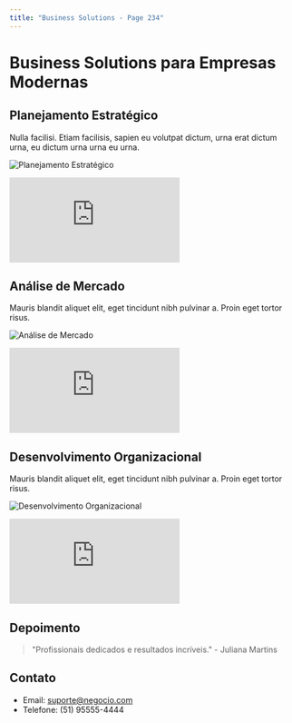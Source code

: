 ```yaml
---
title: "Business Solutions - Page 234"
---
```


# Business Solutions para Empresas Modernas

## Planejamento Estratégico
Nulla facilisi. Etiam facilisis, sapien eu volutpat dictum, urna erat dictum urna, eu dictum urna urna eu urna.

![Planejamento Estratégico](https://source.unsplash.com/800x400/?business,planning,office,967)
<iframe class="w-full h-64 object-cover rounded-lg shadow-lg my-4" src="https://www.youtube.com/embed/TD7WSLeQtVw" frameborder="0" allowfullscreen></iframe>

## Análise de Mercado
Mauris blandit aliquet elit, eget tincidunt nibh pulvinar a. Proin eget tortor risus.

![Análise de Mercado](https://source.unsplash.com/800x400/?market,analysis,charts,4771)
<iframe class="w-full h-64 object-cover rounded-lg shadow-lg my-4" src="https://www.youtube.com/embed/ish-2YpEkgM" frameborder="0" allowfullscreen></iframe>

## Desenvolvimento Organizacional
Mauris blandit aliquet elit, eget tincidunt nibh pulvinar a. Proin eget tortor risus.

![Desenvolvimento Organizacional](https://source.unsplash.com/800x400/?organization,team,success,3063)
<iframe class="w-full h-64 object-cover rounded-lg shadow-lg my-4" src="https://www.youtube.com/embed/IBgrOqOJLFs" frameborder="0" allowfullscreen></iframe>

## Depoimento
> "Profissionais dedicados e resultados incríveis." - Juliana Martins

## Contato
- Email: suporte@negocio.com
- Telefone: (51) 95555-4444

